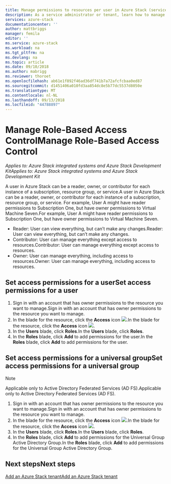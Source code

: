 ```yaml
---
title: Manage permissions to resources per user in Azure Stack (service administrator and tenant) | Microsoft Docs
description: As a service administrator or tenant, learn how to manage RBAC permissions.
services: azure-stack
documentationcenter: ''
author: mattbriggs
manager: femila
editor: ''
ms.service: azure-stack
ms.workload: na
ms.tgt_pltfrm: na
ms.devlang: na
ms.topic: article
ms.date: 09/10/2018
ms.author: mabrigg
ms.reviewer: thoroet
ms.openlocfilehash: ab61e1f892f46ad36df741b7a72afcfcbaa0ed87
ms.sourcegitcommit: d1451406a010fd3aa854dc8e5b77dc5537d8050e
ms.translationtype: MT
ms.contentlocale: nl-NL
ms.lasthandoff: 09/13/2018
ms.locfileid: "44788897"
---
```

# <a name="manage-role-based-access-control"></a><span data-ttu-id="7fd9d-103">Manage Role-Based Access Control</span><span class="sxs-lookup"><span data-stu-id="7fd9d-103">Manage Role-Based Access Control</span></span>

<span data-ttu-id="7fd9d-104">*Applies to: Azure Stack integrated systems and Azure Stack Development Kit*</span><span class="sxs-lookup"><span data-stu-id="7fd9d-104">*Applies to: Azure Stack integrated systems and Azure Stack Development Kit*</span></span>

<span data-ttu-id="7fd9d-105">A user in Azure Stack can be a reader, owner, or contributor for each instance of a subscription, resource group, or service.</span><span class="sxs-lookup"><span data-stu-id="7fd9d-105">A user in Azure Stack can be a reader, owner, or contributor for each instance of a subscription, resource group, or service.</span></span> <span data-ttu-id="7fd9d-106">For example, User A might have reader permissions to Subscription One, but have owner permissions to Virtual Machine Seven.</span><span class="sxs-lookup"><span data-stu-id="7fd9d-106">For example, User A might have reader permissions to Subscription One, but have owner permissions to Virtual Machine Seven.</span></span>

 - <span data-ttu-id="7fd9d-107">Reader: User can view everything, but can’t make any changes.</span><span class="sxs-lookup"><span data-stu-id="7fd9d-107">Reader: User can view everything, but can’t make any changes.</span></span>
 - <span data-ttu-id="7fd9d-108">Contributor: User can manage everything except access to resources.</span><span class="sxs-lookup"><span data-stu-id="7fd9d-108">Contributor: User can manage everything except access to resources.</span></span>
 - <span data-ttu-id="7fd9d-109">Owner: User can manage everything, including access to resources.</span><span class="sxs-lookup"><span data-stu-id="7fd9d-109">Owner: User can manage everything, including access to resources.</span></span>

## <a name="set-access-permissions-for-a-user"></a><span data-ttu-id="7fd9d-110">Set access permissions for a user</span><span class="sxs-lookup"><span data-stu-id="7fd9d-110">Set access permissions for a user</span></span>

1. <span data-ttu-id="7fd9d-111">Sign in with an account that has owner permissions to the resource you want to manage.</span><span class="sxs-lookup"><span data-stu-id="7fd9d-111">Sign in with an account that has owner permissions to the resource you want to manage.</span></span>
2. <span data-ttu-id="7fd9d-112">In the blade for the resource, click the **Access** icon ![](media/azure-stack-manage-permissions/image1.png).</span><span class="sxs-lookup"><span data-stu-id="7fd9d-112">In the blade for the resource, click the **Access** icon ![](media/azure-stack-manage-permissions/image1.png).</span></span>
3. <span data-ttu-id="7fd9d-113">In the **Users** blade, click **Roles**.</span><span class="sxs-lookup"><span data-stu-id="7fd9d-113">In the **Users** blade, click **Roles**.</span></span>
4. <span data-ttu-id="7fd9d-114">In the **Roles** blade, click **Add** to add permissions for the user.</span><span class="sxs-lookup"><span data-stu-id="7fd9d-114">In the **Roles** blade, click **Add** to add permissions for the user.</span></span>

## <a name="set-access-permissions-for-a-universal-group"></a><span data-ttu-id="7fd9d-115">Set access permissions for a universal group</span><span class="sxs-lookup"><span data-stu-id="7fd9d-115">Set access permissions for a universal group</span></span> 

> [!Note]  
<span data-ttu-id="7fd9d-116">Applicable only to Active Directory Federated Services (AD FS).</span><span class="sxs-lookup"><span data-stu-id="7fd9d-116">Applicable only to Active Directory Federated Services (AD FS).</span></span>

1. <span data-ttu-id="7fd9d-117">Sign in with an account that has owner permissions to the resource you want to manage.</span><span class="sxs-lookup"><span data-stu-id="7fd9d-117">Sign in with an account that has owner permissions to the resource you want to manage.</span></span>
2. <span data-ttu-id="7fd9d-118">In the blade for the resource, click the **Access** icon ![](media/azure-stack-manage-permissions/image1.png).</span><span class="sxs-lookup"><span data-stu-id="7fd9d-118">In the blade for the resource, click the **Access** icon ![](media/azure-stack-manage-permissions/image1.png).</span></span>
3. <span data-ttu-id="7fd9d-119">In the **Users** blade, click **Roles**.</span><span class="sxs-lookup"><span data-stu-id="7fd9d-119">In the **Users** blade, click **Roles**.</span></span>
4. <span data-ttu-id="7fd9d-120">In the **Roles** blade, click **Add** to add permissions for the Universal Group Active Directory Group.</span><span class="sxs-lookup"><span data-stu-id="7fd9d-120">In the **Roles** blade, click **Add** to add permissions for the Universal Group Active Directory Group.</span></span>

## <a name="next-steps"></a><span data-ttu-id="7fd9d-121">Next steps</span><span class="sxs-lookup"><span data-stu-id="7fd9d-121">Next steps</span></span>
[<span data-ttu-id="7fd9d-122">Add an Azure Stack tenant</span><span class="sxs-lookup"><span data-stu-id="7fd9d-122">Add an Azure Stack tenant</span></span>](azure-stack-add-new-user-aad.md)

